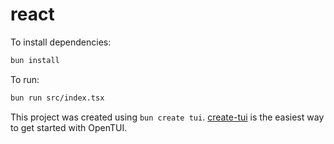 # react

To install dependencies:

```bash
bun install
```

To run:

```bash
bun run src/index.tsx
```

This project was created using `bun create tui`. [create-tui](https://git.new/create-tui) is the easiest way to get started with OpenTUI.

